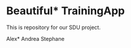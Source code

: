 Beautiful* TrainingApp
===========

This is repository for our SDU project.

Alex*
Andrea
Stephane

